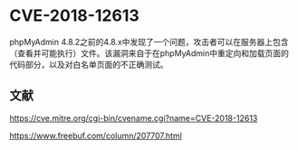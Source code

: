 # CVE-2018-12613

phpMyAdmin 4.8.2之前的4.8.x中发现了一个问题，攻击者可以在服务器上包含（查看并可能执行）文件。该漏洞来自于在phpMyAdmin中重定向和加载页面的代码部分，以及对白名单页面的不正确测试。

## 文献

https://cve.mitre.org/cgi-bin/cvename.cgi?name=CVE-2018-12613

https://www.freebuf.com/column/207707.html